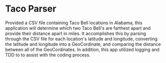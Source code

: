 # Taco Parser
Provided a CSV file containing Taco Bell locations in Alabama, this application will determine which two Taco Bell's are farthest apart and provide their distance apart in miles. It accomplishes this by parsing through the CSV file for each location's latitude and longitude, converting the latitude and longitude into a GeoCordinate, and comparing the distance between all of the GeoCordinates. In addition, this app utilized logging and TDD to to assist with the coding process.


